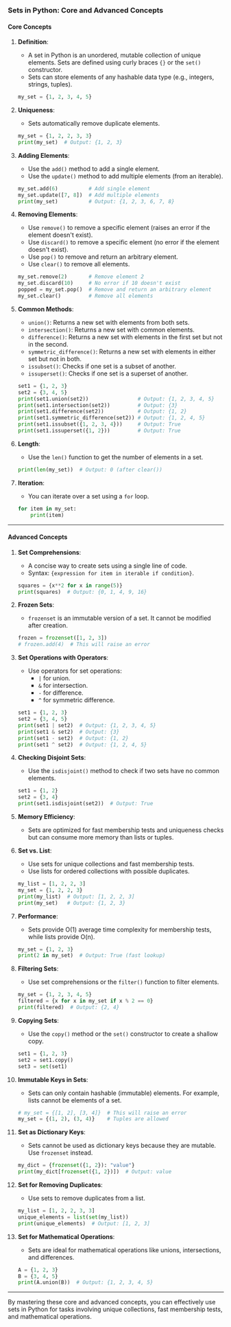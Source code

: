 ### Sets in Python: Core and Advanced Concepts

#### **Core Concepts**

1. **Definition**:

   - A set in Python is an unordered, mutable collection of unique elements. Sets are defined using curly braces `{}` or the `set()` constructor.
   - Sets can store elements of any hashable data type (e.g., integers, strings, tuples).

   ```python
   my_set = {1, 2, 3, 4, 5}
   ```

2. **Uniqueness**:

   - Sets automatically remove duplicate elements.

   ```python
   my_set = {1, 2, 2, 3, 3}
   print(my_set)  # Output: {1, 2, 3}
   ```

3. **Adding Elements**:

   - Use the `add()` method to add a single element.
   - Use the `update()` method to add multiple elements (from an iterable).

   ```python
   my_set.add(6)          # Add single element
   my_set.update([7, 8])  # Add multiple elements
   print(my_set)          # Output: {1, 2, 3, 6, 7, 8}
   ```

4. **Removing Elements**:

   - Use `remove()` to remove a specific element (raises an error if the element doesn't exist).
   - Use `discard()` to remove a specific element (no error if the element doesn't exist).
   - Use `pop()` to remove and return an arbitrary element.
   - Use `clear()` to remove all elements.

   ```python
   my_set.remove(2)       # Remove element 2
   my_set.discard(10)     # No error if 10 doesn't exist
   popped = my_set.pop()  # Remove and return an arbitrary element
   my_set.clear()         # Remove all elements
   ```

5. **Common Methods**:

   - `union()`: Returns a new set with elements from both sets.
   - `intersection()`: Returns a new set with common elements.
   - `difference()`: Returns a new set with elements in the first set but not in the second.
   - `symmetric_difference()`: Returns a new set with elements in either set but not in both.
   - `issubset()`: Checks if one set is a subset of another.
   - `issuperset()`: Checks if one set is a superset of another.

   ```python
   set1 = {1, 2, 3}
   set2 = {3, 4, 5}
   print(set1.union(set2))                # Output: {1, 2, 3, 4, 5}
   print(set1.intersection(set2))         # Output: {3}
   print(set1.difference(set2))           # Output: {1, 2}
   print(set1.symmetric_difference(set2)) # Output: {1, 2, 4, 5}
   print(set1.issubset({1, 2, 3, 4}))     # Output: True
   print(set1.issuperset({1, 2}))         # Output: True
   ```

6. **Length**:

   - Use the `len()` function to get the number of elements in a set.

   ```python
   print(len(my_set))  # Output: 0 (after clear())
   ```

7. **Iteration**:

   - You can iterate over a set using a `for` loop.

   ```python
   for item in my_set:
       print(item)
   ```

---

#### **Advanced Concepts**

1. **Set Comprehensions**:

   - A concise way to create sets using a single line of code.
   - Syntax: `{expression for item in iterable if condition}`.

   ```python
   squares = {x**2 for x in range(5)}
   print(squares)  # Output: {0, 1, 4, 9, 16}
   ```

2. **Frozen Sets**:

   - `frozenset` is an immutable version of a set. It cannot be modified after creation.

   ```python
   frozen = frozenset([1, 2, 3])
   # frozen.add(4)  # This will raise an error
   ```

3. **Set Operations with Operators**:

   - Use operators for set operations:
     - `|` for union.
     - `&` for intersection.
     - `-` for difference.
     - `^` for symmetric difference.

   ```python
   set1 = {1, 2, 3}
   set2 = {3, 4, 5}
   print(set1 | set2)  # Output: {1, 2, 3, 4, 5}
   print(set1 & set2)  # Output: {3}
   print(set1 - set2)  # Output: {1, 2}
   print(set1 ^ set2)  # Output: {1, 2, 4, 5}
   ```

4. **Checking Disjoint Sets**:

   - Use the `isdisjoint()` method to check if two sets have no common elements.

   ```python
   set1 = {1, 2}
   set2 = {3, 4}
   print(set1.isdisjoint(set2))  # Output: True
   ```

5. **Memory Efficiency**:

   - Sets are optimized for fast membership tests and uniqueness checks but can consume more memory than lists or tuples.

6. **Set vs. List**:

   - Use sets for unique collections and fast membership tests.
   - Use lists for ordered collections with possible duplicates.

   ```python
   my_list = [1, 2, 2, 3]
   my_set = {1, 2, 2, 3}
   print(my_list)  # Output: [1, 2, 2, 3]
   print(my_set)   # Output: {1, 2, 3}
   ```

7. **Performance**:

   - Sets provide O(1) average time complexity for membership tests, while lists provide O(n).

   ```python
   my_set = {1, 2, 3}
   print(2 in my_set)  # Output: True (fast lookup)
   ```

8. **Filtering Sets**:

   - Use set comprehensions or the `filter()` function to filter elements.

   ```python
   my_set = {1, 2, 3, 4, 5}
   filtered = {x for x in my_set if x % 2 == 0}
   print(filtered)  # Output: {2, 4}
   ```

9. **Copying Sets**:

   - Use the `copy()` method or the `set()` constructor to create a shallow copy.

   ```python
   set1 = {1, 2, 3}
   set2 = set1.copy()
   set3 = set(set1)
   ```

10. **Immutable Keys in Sets**:

    - Sets can only contain hashable (immutable) elements. For example, lists cannot be elements of a set.

    ```python
    # my_set = {[1, 2], [3, 4]}  # This will raise an error
    my_set = {(1, 2), (3, 4)}    # Tuples are allowed
    ```

11. **Set as Dictionary Keys**:

    - Sets cannot be used as dictionary keys because they are mutable. Use `frozenset` instead.

    ```python
    my_dict = {frozenset({1, 2}): "value"}
    print(my_dict[frozenset({1, 2})])  # Output: value
    ```

12. **Set for Removing Duplicates**:

    - Use sets to remove duplicates from a list.

    ```python
    my_list = [1, 2, 2, 3, 3]
    unique_elements = list(set(my_list))
    print(unique_elements)  # Output: [1, 2, 3]
    ```

13. **Set for Mathematical Operations**:

    - Sets are ideal for mathematical operations like unions, intersections, and differences.

    ```python
    A = {1, 2, 3}
    B = {3, 4, 5}
    print(A.union(B))  # Output: {1, 2, 3, 4, 5}
    ```

---

By mastering these core and advanced concepts, you can effectively use sets in Python for tasks involving unique collections, fast membership tests, and mathematical operations.
